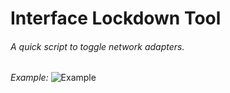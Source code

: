 # Interface Lockdown Tool

<h6>A quick script to toggle network adapters. </h6>


<i>Example:</i>
![Example](https://user-images.githubusercontent.com/33767581/108710413-02014280-74e2-11eb-95d8-1275d4c91ced.PNG)
